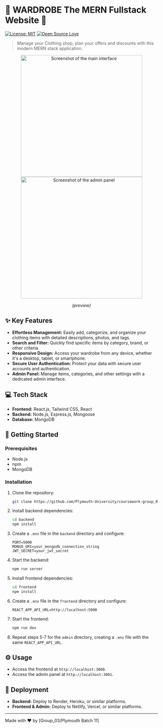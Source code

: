 # 👗 WARDROBE The MERN Fullstack Website 👗

[![License: MIT](https://img.shields.io/badge/License-MIT-yellow.svg)](https://opensource.org/licenses/MIT)
[![Open Source Love](https://badges.frapsoft.com/os/v1/open-source.svg?v=103)](https://opensource.org/)


> Manage your Clothing shop, plan your offers and discounts with this modern MERN stack application.

<p align="center">
  <img src="https://github.com/dinithaw/Wardrobe-MERN/blob/main/admin.png" alt="Screenshot of the main interface" width="400">
  <img src="https://github.com/dinithaw/Wardrobe-MERN/blob/main/frontend.png" alt="Screenshot of the admin panel" width="400">
</p>
<p align="center"><em>(preview)</em></p>

## ✨ Key Features

*   **Effortless Management:** Easily add, categorize, and organize your clothing items with detailed descriptions, photos, and tags.
*   **Search and Filter:** Quickly find specific items by category, brand, or other criteria.
*   **Responsive Design:** Access your wardrobe from any device, whether it's a desktop, tablet, or smartphone.
*   **Secure User Authentication:** Protect your data with secure user accounts and authentication.
*   **Admin Panel:** Manage items, categories, and other settings with a dedicated admin interface.

## 💻 Tech Stack

*   **Frontend:** React.js, Tailwind CSS, React
*   **Backend:** Node.js, Express.js, Mongoose
*   **Database:** MongoDB

## 🚀 Getting Started

### Prerequisites

*   Node.js 
*   npm 
*   MongoDB 

### Installation

1.  Clone the repository:

    ```bash
    git clone https://github.com/Plymouth-University/coursework-group_03.git
    ```

2.  Install backend dependencies:

    ```bash
    cd backend
    npm install
    ```

3.  Create a `.env` file in the `backend` directory and configure:

    ```
    PORT=5000
    MONGO_URI=your_mongodb_connection_string
    JWT_SECRET=your_jwt_secret
    ```

4.  Start the backend:

    ```bash
    npm run server
    ```

5.  Install frontend dependencies:

    ```bash
    cd frontend
    npm install
    ```

6.  Create a `.env` file in the `frontend` directory and configure:

    ```
    REACT_APP_API_URL=http://localhost:5000
    ```

7.  Start the frontend:

    ```bash
    npm run dev 
    ```

8.  Repeat steps 5-7 for the `admin` directory, creating a `.env` file with the same `REACT_APP_API_URL`.

## ⚙️ Usage

*   Access the frontend at `http://localhost:3000`.
*   Access the admin panel at `http://localhost:3001`.

## 🚀 Deployment

*   **Backend:** Deploy to Render, Heroku, or similar platforms.
*   **Frontend & Admin:** Deploy to Netlify, Vercel, or similar platforms.


---

Made with ❤️ by [Group_03/Plymouth Batch 11]
